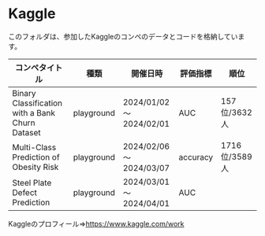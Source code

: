 # Kaggle
このフォルダは、参加したKaggleのコンペのデータとコードを格納しています。

| コンペタイトル             | 種類 | 開催日時               | 評価指標 | 順位        | 
| -------------------------- | -------- | ---------------------- | -------- | ----------- | 
| Binary Classification with a Bank Churn Dataset       | playground | 2024/01/02～2024/02/01 | AUC | 157位/3632人 | 
| Multi-Class Prediction of Obesity Risk                | playground | 2024/02/06～2024/03/07 | accuracy | 1716位/3589人 | 
| Steel Plate Defect Prediction                         | playground | 2024/03/01～2024/04/01 | AUC |  | 

Kaggleのプロフィール⇒https://www.kaggle.com/work
